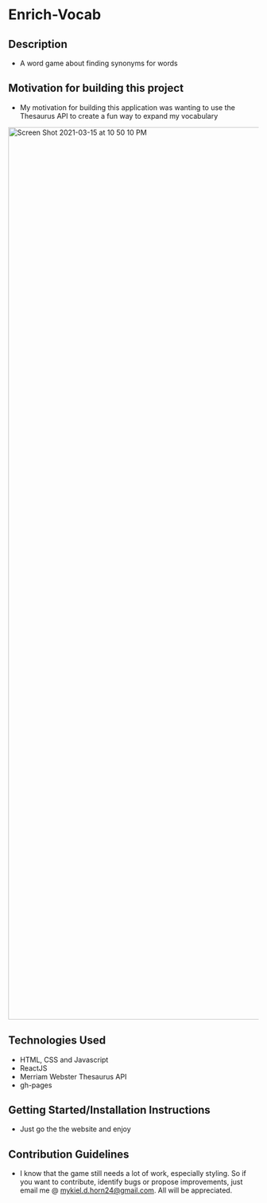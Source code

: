 # Enrich-Vocab

## Description
- A word game about finding synonyms for words

## Motivation for building this project
- My motivation for building this application was wanting to use the Thesaurus API to create a fun way to expand my vocabulary


<img width="1791" alt="Screen Shot 2021-03-15 at 10 50 10 PM" src="https://user-images.githubusercontent.com/24277513/111253278-ea990f00-85e0-11eb-8dee-6854ec971369.png">

## Technologies Used

- HTML, CSS and Javascript
- ReactJS
- Merriam Webster Thesaurus API
- gh-pages

## Getting Started/Installation Instructions
- Just go the the website and enjoy

##  Contribution Guidelines
- I know that the game still needs a lot of work, especially styling. So if you want to contribute, identify bugs or propose improvements, just email me @ mykiel.d.horn24@gmail.com. All will be appreciated.
